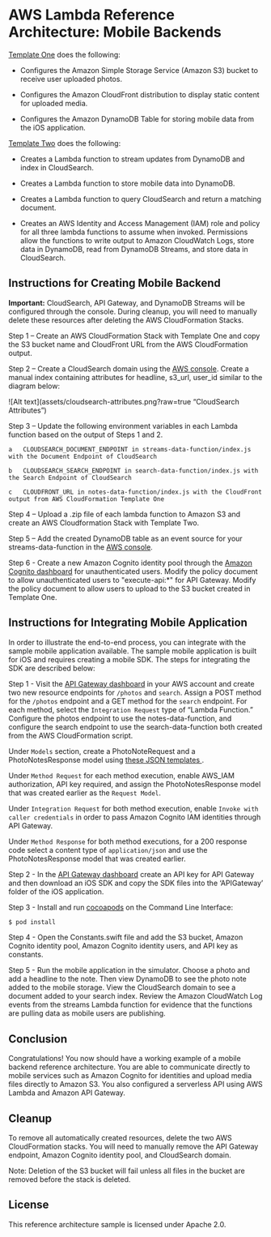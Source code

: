 # AWS Lambda Reference Architecture: Mobile Backends


[Template One](https://s3.amazonaws.com/awslambda-reference-architectures/mobile-backends/lambda_data_stores.template)
does the following:

-   Configures the Amazon Simple Storage Service (Amazon S3) bucket to receive user uploaded photos.

-   Configures the Amazon CloudFront distribution to display static content for uploaded media.

-   Configures the Amazon DynamoDB Table for storing mobile data from the iOS application.

[Template Two](https://s3.amazonaws.com/awslambda-reference-architectures/mobile-backends/lambda_api_functions.template)
does the following:

-   Creates a Lambda function to stream updates from DynamoDB and index in CloudSearch.

-   Creates a Lambda function to store mobile data into DynamoDB.

-   Creates a Lambda function to query CloudSearch and return a matching document.

-   Creates an AWS Identity and Access Management (IAM) role and policy for all three lambda functions to assume when invoked. Permissions allow the
    functions to write output to Amazon CloudWatch Logs, store data in DynamoDB, read from DynamoDB Streams, and store data in CloudSearch.

## Instructions for Creating Mobile Backend

**Important:** CloudSearch, API Gateway, and DynamoDB Streams will be configured through the console. During cleanup, you will need to manually
delete these resources after deleting the AWS CloudFormation Stacks.


Step 1 – Create an AWS CloudFormation Stack with Template One and copy the S3 bucket name and CloudFront URL from the AWS CloudFormation output.

Step 2 – Create a CloudSearch domain using the [AWS console](https://console.aws.amazon.com/cloudsearch/home?region=us-east-1). Create a manual index containing attributes for headline, s3_url, user_id similar to the diagram below:

![Alt text](assets/cloudsearch-attributes.png?raw=true “CloudSearch Attributes”)

Step 3 – Update the following environment variables in each Lambda function based on the output of Steps 1 and 2.

	a   CLOUDSEARCH_DOCUMENT_ENDPOINT in streams-data-function/index.js with the Document Endpoint of CloudSearch

	b   CLOUDSEARCH_SEARCH_ENDPOINT in search-data-function/index.js with the Search Endpoint of CloudSearch

	c   CLOUDFRONT_URL in notes-data-function/index.js with the CloudFront output from AWS CloudFormation Template One

Step 4 – Upload a .zip file of each lambda function to Amazon S3 and create an AWS Cloudformation Stack with Template Two.

Step 5 – Add the created DynamoDB table as an event source for your streams-data-function in the [AWS console](https://console.aws.amazon.com/lambda/home?region=us-east-1).

Step 6 - Create a new Amazon Cognito identity pool through the [Amazon Cognito dashboard](https://console.aws.amazon.com/cognito/home) for unauthenticated users. Modify the policy document to allow unauthenticated users to "execute-api:*" for API Gateway. Modify the policy document to allow users to upload to the S3 bucket created in Template One. 

## Instructions for Integrating Mobile Application

In order to illustrate the end-to-end process, you can integrate with the sample mobile application available. The sample mobile application is built for iOS and requires creating a mobile SDK. The steps for integrating the SDK are described below:

Step 1 - Visit the [API Gateway dashboard](https://console.aws.amazon.com/apigateway/home) in your AWS account and create two new resource endpoints for `/photos` and `search`. Assign a POST method for the `/photos` endpoint and a GET method for the `search` endpoint. For each method, select the `Integration Request` type of “Lambda Function.” Configure the photos endpoint to use the notes-data-function, and configure the search endpoint to use the search-data-function both created from the AWS CloudFormation script.

Under `Models` section, create a PhotoNoteRequest and a PhotoNotesResponse model using [these JSON templates ](https://github.com/awslabs/lambda-refarch-mobilebackend/blob/master/apigateway-templates/).

Under `Method Request` for each method execution, enable AWS_IAM authorization, API key required, and assign the PhotoNotesResponse model that was created earlier as the `Request Model`. 

Under `Integration Request` for both method execution, enable `Invoke with caller credentials` in order to pass Amazon Cognito IAM identities through API Gateway.

Under `Method Response` for both method executions, for a 200 response code select a content type of `application/json` and use the PhotoNotesResponse model that was created earlier.

Step 2 - In the [API Gateway dashboard](https://console.aws.amazon.com/apigateway/home) create an API key for API Gateway and then download an iOS SDK and copy the SDK files into the ‘APIGateway’ folder of the iOS application.

Step 3 - Install and run [cocoapods](https://guides.cocoapods.org/using/getting-started.html) on the Command Line Interface:

```bash
$ pod install
```

Step 4 - Open the Constants.swift file and add the S3 bucket, Amazon Cognito identity pool, Amazon Cognito identity users, and API key as constants.

Step 5 - Run the mobile application in the simulator. Choose a photo and add a headline to  the note. Then view DynamoDB to see the photo note added to the mobile storage. View the CloudSearch domain to see a document added to your search index. Review the Amazon CloudWatch Log events from the streams Lambda function for evidence that the functions are pulling data as mobile users are publishing.
 
## Conclusion

Congratulations! You now should have a working example of a mobile backend reference architecture. You are able to communicate directly to mobile services such as Amazon Cognito for  identities and upload media files directly to Amazon S3. You also configured a serverless API using AWS Lambda and Amazon API Gateway.

## Cleanup

To remove all automatically created resources, delete the two AWS CloudFormation stacks. You will need to manually remove the API Gateway endpoint, Amazon Cognito identity pool, and CloudSearch domain.

Note: Deletion of the S3 bucket will fail unless all files in the bucket are removed before the stack is deleted.


## License

This reference architecture sample is licensed under Apache 2.0.
